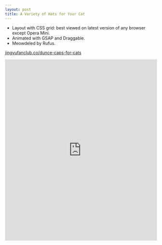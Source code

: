 ```yaml
---
layout: post
title: A Variety of Hats for Your Cat
---
```


+ Layout with CSS grid: best viewed on latest version of any browser except Opera Mini.
+ Animated with GSAP and Draggable.
+ Meowdeled by Rufus.

[jingyufanclub.co/dunce-caps-for-cats](http://jingyufanclub.co/dunce-caps-for-cats)

<iframe src="http://jingyufanclub.co/dunce-caps-for-cats" width="100%" height="600" scrolling="no" style="border: none;"></iframe>
